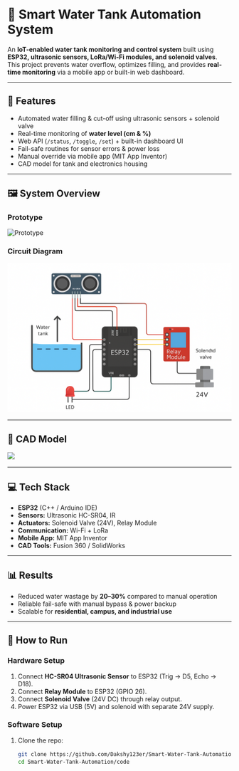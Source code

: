 # 🚰 Smart Water Tank Automation System  

An **IoT-enabled water tank monitoring and control system** built using **ESP32, ultrasonic sensors, LoRa/Wi-Fi modules, and solenoid valves**.  
This project prevents water overflow, optimizes filling, and provides **real-time monitoring** via a mobile app or built-in web dashboard.  

---

## 🔧 Features  
- Automated water filling & cut-off using ultrasonic sensors + solenoid valve  
- Real-time monitoring of **water level (cm & %)**  
- Web API (`/status`, `/toggle`, `/set`) + built-in dashboard UI  
- Fail-safe routines for sensor errors & power loss  
- Manual override via mobile app (MIT App Inventor)  
- CAD model for tank and electronics housing  

---

## 🖼️ System Overview  

### Prototype  
![Prototype](images/Final_Demonstration.jpg)  

### Circuit Diagram  
![Circuit Diagram](images/Diagram.png)  

---

## 📐 CAD Model  
<img src="cad_model/image_1.png" width="400"/>  



---

## 💻 Tech Stack  
- **ESP32** (C++ / Arduino IDE)  
- **Sensors:** Ultrasonic HC-SR04, IR  
- **Actuators:** Solenoid Valve (24V), Relay Module  
- **Communication:** Wi-Fi + LoRa  
- **Mobile App:** MIT App Inventor  
- **CAD Tools:** Fusion 360 / SolidWorks  

---

## 📊 Results  
- Reduced water wastage by **20–30%** compared to manual operation  
- Reliable fail-safe with manual bypass & power backup  
- Scalable for **residential, campus, and industrial use**  

---

## 🚀 How to Run  

### Hardware Setup  
1. Connect **HC-SR04 Ultrasonic Sensor** to ESP32 (Trig → D5, Echo → D18).  
2. Connect **Relay Module** to ESP32 (GPIO 26).  
3. Connect **Solenoid Valve** (24V DC) through relay output.  
4. Power ESP32 via USB (5V) and solenoid with separate 24V supply.  

### Software Setup  
1. Clone the repo:  
   ```bash
   git clone https://github.com/Dakshy123er/Smart-Water-Tank-Automation.git
   cd Smart-Water-Tank-Automation/code

